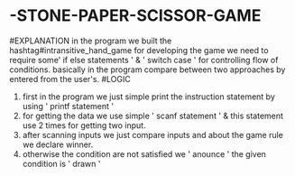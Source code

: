 # -STONE-PAPER-SCISSOR-GAME
#EXPLANATION
 in the program we built the hashtag#intransitive_hand_game
for developing the game we need to require some' if else statements ' & ' switch case ' for controlling flow of conditions. basically in the program compare between two approaches by entered from the user's.
#LOGIC
1) first in the program we just simple print the instruction statement by using ' printf statement '
2) for getting the data we use simple ' scanf statement ' & this statement use 
2 times for getting two input.
3) after scanning inputs we just compare inputs and about the game rule we declare winner.
4) otherwise the condition are not satisfied we ' anounce ' the given condition is ' drawn '
